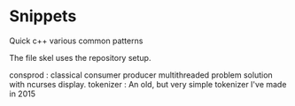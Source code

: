 # Snippets
Quick c++ various common patterns

The file skel uses the repository setup.

consprod      : classical consumer producer multithreaded problem solution with ncurses display.
tokenizer     : An old, but very simple tokenizer I've made in 2015
